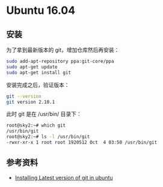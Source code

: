# Ubuntu 16.04

## 安装

为了拿到最新版本的 git，增加仓库然后再安装：

```bash
sudo add-apt-repository ppa:git-core/ppa
sudo apt-get update
sudo apt-get install git
```

安装完成之后，验证版本：

```bash
git --version
git version 2.10.1
```

此时 git 是在 /usr/bin/ 目录下：

```bash
root@sky2:~# which git
/usr/bin/git
root@sky2:~# ls -l /usr/bin/git
-rwxr-xr-x 1 root root 1920512 Oct  4 03:50 /usr/bin/git
```

## 参考资料

- [Installing Latest version of git in ubuntu](http://stackoverflow.com/questions/19109542/installing-latest-version-of-git-in-ubuntu)